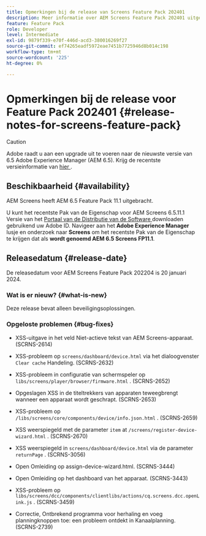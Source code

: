 ```yaml
---
title: Opmerkingen bij de release van Screens Feature Pack 202401
description: Meer informatie over AEM Screens Feature Pack 202401 uitgebracht op 2 januari 2024.
feature: Feature Pack
role: Developer
level: Intermediate
exl-id: 9879f339-e70f-446d-acd3-380016269f27
source-git-commit: ef74265eadf5972eae7451b7725946d8b014c198
workflow-type: tm+mt
source-wordcount: '225'
ht-degree: 0%

---
```


# Opmerkingen bij de release voor Feature Pack 202401 {#release-notes-for-screens-feature-pack}

>[!CAUTION]
>Adobe raadt u aan een upgrade uit te voeren naar de nieuwste versie van 6.5 Adobe Experience Manager (AEM 6.5). Krijg de recentste versieinformatie van [ hier ](https://experienceleague.adobe.com/en/docs/experience-manager-65/content/release-notes/release-notes).

## Beschikbaarheid {#availability}

AEM Screens heeft AEM 6.5 Feature Pack 11.1 uitgebracht.

U kunt het recentste Pak van de Eigenschap voor AEM Screens 6.5.11.1 Versie van het [ Portaal van de Distributie van de Software ](https://experience.adobe.com/#/downloads/content/software-distribution/en/aem.html) downloaden gebruikend uw Adobe ID. Navigeer aan het **Adobe Experience Manager** lusje en onderzoek naar **Screens** om het recentste Pak van de Eigenschap te krijgen dat als **wordt genoemd AEM 6.5 Screens FP11.1**.

## Releasedatum {#release-date}

De releasedatum voor AEM Screens Feature Pack 202204 is 20 januari 2024.

### Wat is er nieuw? {#what-is-new}

Deze release bevat alleen beveiligingsoplossingen.

### Opgeloste problemen {#bug-fixes}

* XSS-uitgave in het veld Niet-actieve tekst van AEM Screens-apparaat. (SCRNS-2614)

* XSS-probleem op `screens/dashboard/device.html` via het dialoogvenster `Clear cache` Handeling. (SCRNS-2632)

* XSS-probleem in configuratie van schermspeler op `libs/screens/player/browser/firmware.html` . (SCRNS-2652)

* Opgeslagen XSS in de titeltrekkers van apparaten teweegbrengt wanneer een apparaat wordt geschrapt. (SCRNS-2653)

* XSS-probleem op `/libs/screens/core/components/device/info.json.html` . (SCRNS-2659)

* XSS weerspiegeld met de parameter `item` at `/screens/register-device-wizard.html` . (SCRNS-2670)

* XSS weerspiegeld in `screens/dashboard/device.html` via de parameter `returnPage` . (SCRNS-3056)

* Open Omleiding op assign-device-wizard.html. (SCRNS-3444)

* Open Omleiding op het dashboard van het apparaat. (SCRNS-3443)

* XSS-probleem op `libs/screens/dcc/components/clientlibs/actions/cq.screens.dcc.openLink.js` . (SCRNS-3459)

* Correctie, Ontbrekend programma voor herhaling en voeg planningknoppen toe: een probleem ontdekt in Kanaalplanning. (SCRNS-2739)
